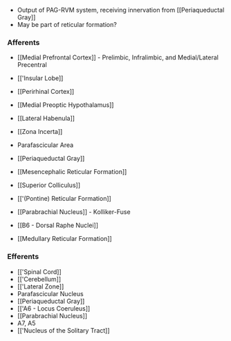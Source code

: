 - Output of PAG-RVM system, receiving innervation from [[Periaqueductal Gray]]
- May be part of reticular formation?
### Afferents
- [[Medial Prefrontal Cortex]] - Prelimbic, Infralimbic, and Medial/Lateral Precentral
- [['Insular Lobe]]
- [[Perirhinal Cortex]]
- [[Medial Preoptic Hypothalamus]]
- [[Lateral Habenula]]
- [[Zona Incerta]]
- Parafascicular Area

- [[Periaqueductal Gray]]
- [[Mesencephalic Reticular Formation]]
- [[Superior Colliculus]]
- [['(Pontine) Reticular Formation]]
- [[Parabrachial Nucleus]] - Kolliker-Fuse
- [[B6 - Dorsal Raphe Nuclei]]
- [[Medullary Reticular Formation]]
### Efferents
- [['Spinal Cord]]
- [['Cerebellum]]
- [['Lateral Zone]]
- Parafascicular Nucleus
- [[Periaqueductal Gray]]
- [['A6 - Locus Coeruleus]]
- [[Parabrachial Nucleus]]
- A7, A5
- [['Nucleus of the Solitary Tract]]
